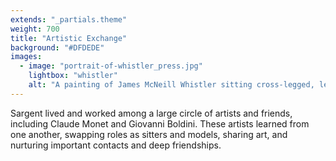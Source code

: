 ```yaml
---
extends: "_partials.theme"
weight: 700
title: "Artistic Exchange"
background: "#DFDEDE"
images:
  - image: "portrait-of-whistler_press.jpg"
    lightbox: "whistler"
    alt: "A painting of James McNeill Whistler sitting cross-legged, leaning over the back of a white chair in what might be an empty ballroom. He wears a black suit and holds a top hat on his lap."
---
```


Sargent lived and worked among a large circle of artists and friends, including Claude Monet and Giovanni Boldini. These artists learned from one another, swapping roles as sitters and models, sharing art, and nurturing important contacts and deep friendships.
